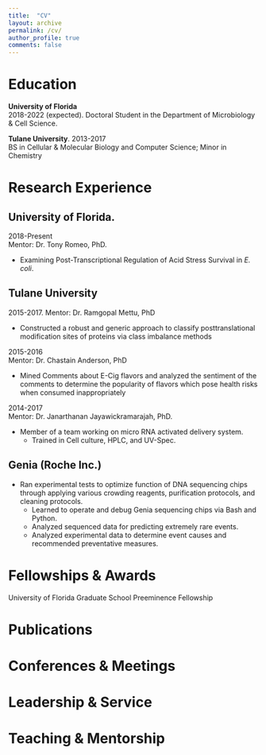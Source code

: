 ```yaml
---
title:  "CV"
layout: archive
permalink: /cv/
author_profile: true
comments: false
---
```


# Education

**University of Florida**  
2018-2022 (expected). 
Doctoral Student in the Department of Microbiology & Cell Science. 

**Tulane University**. 
2013-2017  
BS in Cellular & Molecular Biology and Computer Science; Minor in Chemistry   

# Research Experience 

## University of Florida. 
2018-Present  
Mentor: Dr. Tony Romeo, PhD. 
- Examining Post-Transcriptional Regulation of Acid Stress Survival in *E. coli*. 

## Tulane University 
2015-2017. 
Mentor: Dr. Ramgopal Mettu, PhD   
- Constructed ​a​ ​robust​ and generic approach ​to​ ​classify​ ​post​ ​translational modification​ ​sites​ ​of​   ​proteins​ via class imbalance methods 

2015-2016  
Mentor: Dr. Chastain Anderson, PhD  
- Mined Comments about E-Cig flavors and analyzed the sentiment of the comments to determine the popularity of flavors which pose health risks when consumed inappropriately  

2014-2017  
Mentor: Dr. Janarthanan Jayawickramarajah, PhD. 
- Member​ ​of​ ​a​ ​team​ ​working​ ​on​ ​micro​ ​RNA​ ​activated​ ​delivery​ ​system. 
	- Trained in Cell culture, HPLC, and UV-Spec. 

## Genia (Roche Inc.)

- Ran​ ​experimental​ ​tests​ ​to​ ​optimize​ ​function​ ​of​ ​DNA​ ​sequencing​ ​chips​ ​through applying​ ​various​ ​crowding​ ​reagents,​ ​purification​ ​protocols,​ ​and​ ​cleaning​ ​protocols. 
	- Learned​ ​to​ ​operate​ ​and​ ​debug​ ​Genia​ ​sequencing​ ​chips​ ​via​ ​Bash​ ​and Python. 
	- Analyzed​ ​sequenced​ ​data​ ​for​ ​predicting​ ​extremely​ ​rare​ ​events. 
	- Analyzed​ ​experimental​ ​data​ ​to​ ​determine​ ​event​ ​causes​ ​and​ ​recommended preventative​ ​measures. 

# Fellowships & Awards 

University of Florida Graduate School Preeminence Fellowship 

# Publications 

# Conferences & Meetings

# Leadership & Service 

# Teaching & Mentorship 



